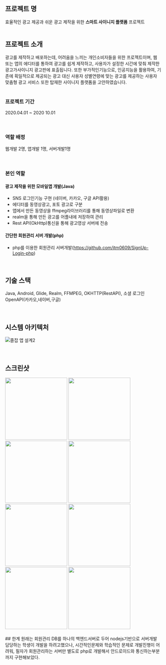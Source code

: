 ## 프로젝트 명

효율적인 광고 제공과 쉬운 광고 제작을 위한 **스마트 사이니지 플랫폼** 프로젝트 <br><br>

## 프로젝트 소개

광고를 제작하고 배포하는데, 어려움을 느끼는 개인소비자들을 위한 프로젝트이며, 웹 또는 앱의 에디터를 통하여 광고를 쉽게 제작하고, 사용자가 설정한 시간에 맞춰
제작한 광고가사이니지 광고판에 표출됩니다. 또한 부가적인기능으로, 인공지능을 활용하여, 기존에 획일적으로 제공되는 광고 대신 사용자 성별연령에 맞는 광고를 제공하는 사용자 맞춤형 광고
서비스 또한 탑재한 사이니지 플랫폼을 고안하였습니다.<br><br>

### 프로젝트 기간
2020.04.01 ~ 2020 10.01<br><br><br>

### 역할 배정
웹개발 2명, 앱개발 1명, 서버개발1명<br><br><br>

### 본인 역할

#### 광고 제작을 위한 모바일앱 개발(Java)
* SNS 로그인기능 구현 (네이버, 카카오, 구글 API활용)
* 에디터를 동영상광고, 포토 광고로 구분
* 앱에서 만든 동영상을 ffmpeg라이브러리를 통해 동영상파일로 변환
* realm을 통해 만든 광고를 어플내에 저장하여 관리
* Rest API(OkHttp)통신을 통해 광고영상 서버에 전송<br>

#### 간단한 회원관리 서버 개발(php)
* php를 이용한 회원관리 서버개발(https://github.com/jtm0609/SignUp-Login-php)<br><br><br>
  

## 기술 스택
Java, Android, Glide, Realm, FFMPEG, OKHTTP(RestAPI), 소셜 로그인OpenAPI(카카오,네이버,구글)<br><br><br>

## 시스템 아키텍처
![졸잡 앱 설계2](https://user-images.githubusercontent.com/48284360/98843107-da83ee00-248d-11eb-8887-89430c2e1e22.png)<br><br><br>



## 스크린샷
<div>
<img width="200" src="https://user-images.githubusercontent.com/48284360/96737377-935b8d80-13f8-11eb-9be8-577fcd625c2c.jpg"> 
<img width="200" src="https://user-images.githubusercontent.com/48284360/96737395-96567e00-13f8-11eb-9c6b-e91c0d5aec52.jpg">
<img width="200" src="https://user-images.githubusercontent.com/48284360/96737404-99ea0500-13f8-11eb-9b3f-a5353806970c.jpg">
<img width="200" src="https://user-images.githubusercontent.com/48284360/96737417-9c4c5f00-13f8-11eb-9593-cd45c2f7f9f9.jpg">
<img width="200" src="https://user-images.githubusercontent.com/48284360/96737426-9f474f80-13f8-11eb-86c3-b99e723d15af.jpg">
<img width="200" src="https://user-images.githubusercontent.com/48284360/96737431-a2424000-13f8-11eb-91e2-e2079ff1f70e.jpg">
<img width="200" src="https://user-images.githubusercontent.com/48284360/97155794-36c1ef00-17b9-11eb-8742-8dd8e0f5e30c.jpg">
<img width="200" src="https://user-images.githubusercontent.com/48284360/97155780-345f9500-17b9-11eb-84b2-88a482427e4a.jpg">

</div>
<br>
## 한계
원래는 회원관리 DB를 하나의 백엔드서버로 두어 nodejs기반으로 서버개발 담당하는 학생이 개발을 하려고했으나, 시간적인문제와 학습적인 문제로 개발진행이 어려워, 필자가 회원관리하는 서버만 별도로 php로 개발해서 안드로이드와 통신하는부분까지 구현해보았다.
